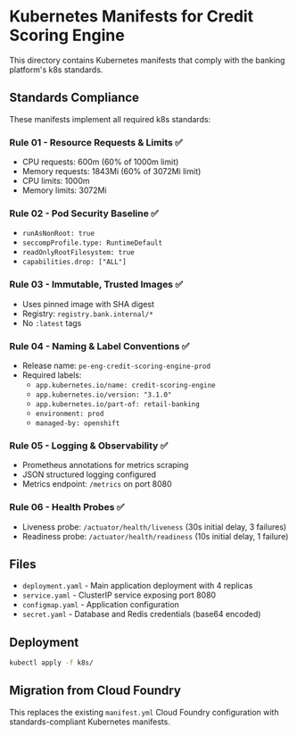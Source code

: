 # Kubernetes Manifests for Credit Scoring Engine

This directory contains Kubernetes manifests that comply with the banking platform's k8s standards.

## Standards Compliance

These manifests implement all required k8s standards:

### Rule 01 - Resource Requests & Limits ✅
- CPU requests: 600m (60% of 1000m limit)
- Memory requests: 1843Mi (60% of 3072Mi limit)
- CPU limits: 1000m
- Memory limits: 3072Mi

### Rule 02 - Pod Security Baseline ✅
- `runAsNonRoot: true`
- `seccompProfile.type: RuntimeDefault`
- `readOnlyRootFilesystem: true`
- `capabilities.drop: ["ALL"]`

### Rule 03 - Immutable, Trusted Images ✅
- Uses pinned image with SHA digest
- Registry: `registry.bank.internal/*`
- No `:latest` tags

### Rule 04 - Naming & Label Conventions ✅
- Release name: `pe-eng-credit-scoring-engine-prod`
- Required labels:
  - `app.kubernetes.io/name: credit-scoring-engine`
  - `app.kubernetes.io/version: "3.1.0"`
  - `app.kubernetes.io/part-of: retail-banking`
  - `environment: prod`
  - `managed-by: openshift`

### Rule 05 - Logging & Observability ✅
- Prometheus annotations for metrics scraping
- JSON structured logging configured
- Metrics endpoint: `/metrics` on port 8080

### Rule 06 - Health Probes ✅
- Liveness probe: `/actuator/health/liveness` (30s initial delay, 3 failures)
- Readiness probe: `/actuator/health/readiness` (10s initial delay, 1 failure)

## Files

- `deployment.yaml` - Main application deployment with 4 replicas
- `service.yaml` - ClusterIP service exposing port 8080
- `configmap.yaml` - Application configuration
- `secret.yaml` - Database and Redis credentials (base64 encoded)

## Deployment

```bash
kubectl apply -f k8s/
```

## Migration from Cloud Foundry

This replaces the existing `manifest.yml` Cloud Foundry configuration with standards-compliant Kubernetes manifests.
